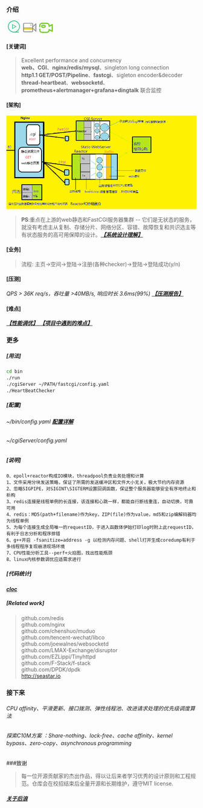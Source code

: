 ### 介绍
 
<a href="https://zlonqi.gitee.io/2020/02/11/lonky-pretty-server/"><img src="./webServer/pages/images/pic/video2.png" alt="video"><img src="./webServer/pages/images/pic/video1.png" alt="video"><img src="./webServer/pages/images/pic/video3.png" alt="video"></a>

#### [关键词]
> Excellent performance and concurrency  
> **web、CGI**、**nginx/redis/mysql**、singleton long connection  
> **http1.1 GET/POST/Pipeline**、**fastcgi**、sigleton encoder&decoder  
> **thread-heartbeat**、**websocketd**、**prometheus+alertmanager+grafana+dingtalk** 联合监控  

#### [架构]

![arch](./webServer/pages/images/pic/arch1.png)  

> **PS**:重点在上游的web静态和FastCGI服务器集群 -- 它们是无状态的服务，就没有考虑主从复制、存储分片、网络分区、容错、故障恢复和共识选主等有状态服务的高可用保障的设计。<a href="https://www.yuque.com/longky/btxa2q/rus66z">***【系统设计理解】*** <a>

#### [业务]

> 流程: 主页->空间->登陆->注册(各种checker)->登陆->登陆成功(y/n)

#### [压测]

 *QPS > 36K req/s，吞吐量 >40MB/s, 响应时长 3.6ms(99%)* <a href="https://www.yuque.com/longky/gw0h0i/ulipsg">***【压测报告】*** <a>

#### [难点] 
<a href="https://www.yuque.com/longky/xx7ivw/bsflrs">***【性能调优】*** <a>
<a href="https://zlonqi.gitee.io/2021/02/22/note/">***【项目中遇到的难点】***</a>

### 更多

##### [用法]

```bash
cd bin
./run
./cgiServer ~/PATH/fastcgi/config.yaml 
./HeartBeatChecker
```

##### [配置]
###### ~/bin/config.yaml <a href="https://www.yuque.com/longky/gw0h0i/xeglug">***配置详解***</a>
###### ~/cgiServer/config.yaml
##### [说明]
```
0、epoll+reactor构成IO模块，threadpool负责业务处理和计算
1、文件采用分块发送策略，保证了所需的发送缓冲区和文件大小无关，极大节约内存资源
2、忽略SIGPIPE，对SIGINT\SIGTERM设置回调函数，保证整个服务器能够安全有序地终止和析构
3、redis连接是线程单例的长连接，该连接和心跳一样，都能自行断线重连，自动切换，可靠可用
4、redis：MD5(path+filename)作为key，ZIP(file)作为value，md5和zip编解码器均为线程单例
5、为每个连接生成全局唯一的requestID，于进入函数体伊始打印log时附上此requestID，有利于日志分析和程序排错
6、g++开启 -fsanitize=address -g 以检测内存问题、shell打开生成coredump有利于多线程程序复现崩溃现场环境
7、CPU性能分析工具--perf+火焰图，找出性能瓶颈
8、linux内核参数调优应适需求进行
```

##### [代码统计]

<a href="https://www.yuque.com/longky/gw0h0i/gzx302">***cloc***</a>

##### [Related work]
> github.com/redis  
> github.com/nginx   
> github.com/chenshuo/muduo  
> github.com/tencent-wechat/libco  
> github.com/joewalnes/websocketd  
> github.com/LMAX-Exchange/disruptor  
> github.com/EZLippi/Tinyhttpd  
> github.com/F-Stack/f-stack  
> github.com/DPDK/dpdk  
> http://seastar.io  


### 接下来
###### CPU affinity、平滑更新、接口拨测、弹性线程池、改进请求处理的优先级调度算法
###### 探索C10M方案 ：Share-nothing、lock-free、cache affinity、kernel bypass、zero-copy、asynchronous programming

###致谢
> 每一位开源贡献家的杰出作品，得以让后来者学习优秀的设计原则和工程规范。仓库会在校招结束后全量开源和长期维护，遵守MIT license.
##### <a href="https://zlonqi.github.io">***关于后浪***</a>

